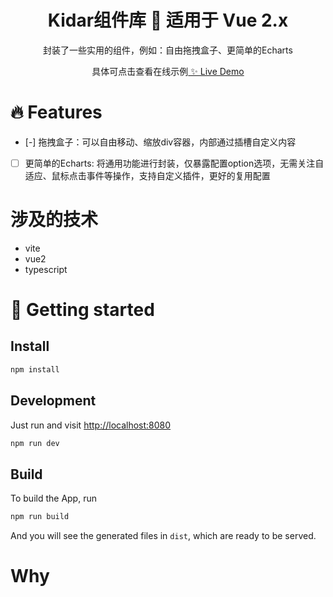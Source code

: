 <h1 align="center">Kidar组件库 🍥 适用于 Vue 2.x</h1>

<p align="center">
  封装了一些实用的组件，例如：自由拖拽盒子、更简单的Echarts
</p>

<p align="center">
 具体可点击查看在线示例<a href="https://kidarjs.github.io/kidar-vue/"> ✨ Live Demo</a>
</p>

# 🔥 Features

- [-] 拖拽盒子：可以自由移动、缩放div容器，内部通过插槽自定义内容
- [ ] 更简单的Echarts: 将通用功能进行封装，仅暴露配置option选项，无需关注自适应、鼠标点击事件等操作，支持自定义插件，更好的复用配置

# 涉及的技术
* vite
* vue2
* typescript

# 🚀 Getting started

## Install

```bash
npm install
```

## Development

Just run and visit [http://localhost:8080](http://localhost:8080)

```bash
npm run dev
```

## Build 

To build the App, run

```bash
npm run build
```

And you will see the generated files in `dist`, which are ready to be served.

# Why

